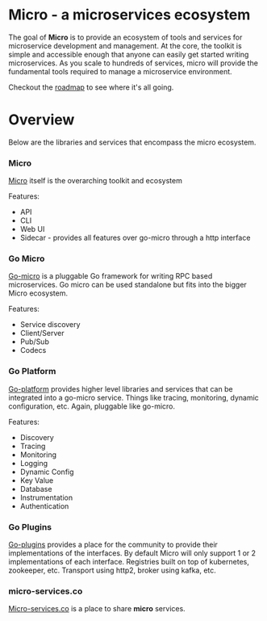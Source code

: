 # Micro - a microservices ecosystem
The goal of **Micro** is to provide an ecosystem of tools and services for microservice development and management. At the core, the toolkit is simple and accessible enough that anyone can easily get started writing microservices. As you scale to hundreds of services, micro will provide the fundamental tools required to manage a microservice environment.

Checkout the [roadmap](https://github.com/micro/micro/wiki/Roadmap) to see where it's all going.

# Overview

Below are the libraries and services that encompass the micro ecosystem.

### Micro
[Micro](https://github.com/micro/micro) itself is the overarching toolkit and ecosystem

Features:
- API
- CLI
- Web UI
- Sidecar - provides all features over go-micro through a http interface

### Go Micro
[Go-micro](https://github.com/micro/go-micro) is a pluggable Go framework for writing RPC based microservices. Go micro can be used standalone but fits into the bigger Micro ecosystem.

Features:
- Service discovery
- Client/Server
- Pub/Sub
- Codecs

### Go Platform
[Go-platform](https://github.com/micro/go-platform) provides higher level libraries and services that can be integrated into a go-micro service. Things like tracing, monitoring, dynamic configuration, etc. Again, pluggable like go-micro.

Features:
- Discovery
- Tracing
- Monitoring
- Logging
- Dynamic Config
- Key Value
- Database
- Instrumentation
- Authentication

### Go Plugins
[Go-plugins](https://github.com/micro/go-plugins) provides a place for the community to provide their implementations of the interfaces. 
By default Micro will only support 1 or 2 implementations of each interface. Registries built on 
top of kubernetes, zookeeper, etc. Transport using http2, broker using kafka, etc.

### micro-services.co
[Micro-services.co](https://micro-services.co) is a place to share **micro** services. 
